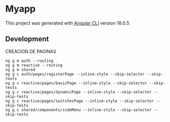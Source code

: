 # Myapp

This project was generated with [Angular CLI](https://github.com/angular/angular-cli) version 18.0.5.

## Development

CREACION DE PAGINAS

```
ng g m auth --routing
ng g m reactive --routing
ng g m shared
ng g c auth/pages/registerPage --inline-style --skip-selector --skip-tests
ng g c reactive/pages/basicPage --inline-style --skip-selector --skip-tests
ng g c reactive/pages/dynamicPage --inline-style --skip-selector --skip-tests
ng g c reactive/pages/switchesPage --inline-style --skip-selector --skip-tests
ng g c shared/components/sideMenu --inline-style --skip-selector --skip-tests
```
